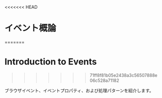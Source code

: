 <<<<<<< HEAD
# イベント概論
=======
# Introduction to Events
>>>>>>> 71ff8f81b05e2438a3c56507888e06c528a71182

ブラウザイベント、イベントプロパティ、および処理パターンを紹介します。
